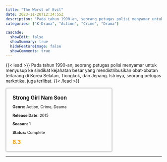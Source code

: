 ```yaml
---
title: "The Worst of Evil"
date: 2023-11-20T12:34:55Z
description: "Pada tahun 1990-an, seorang petugas polisi menyamar untuk menyusup ke sindikat kejahatan besar yang mendistribusikan obat-obatan terlarang di Korea Selatan, Tiongkok, dan Jepang. Istrinya, seorang petugas narkotika, juga terlibat."
categories: ["K-Drama", "Action", "Crime", "Drama"]

cascade:
  showEdit: false
  showSummary: true
  hideFeatureImage: false
  showComments: true
---
```


{{< lead >}}
Pada tahun 1990-an, seorang petugas polisi menyamar untuk menyusup ke sindikat kejahatan besar yang mendistribusikan obat-obatan terlarang di Korea Selatan, Tiongkok, dan Jepang. Istrinya, seorang petugas narkotika, juga terlibat.
{{< /lead >}}

<style>

/* CSS for the movie information box */
        .movie-box {
            width: 300px;
            padding: 20px;
            border: 2px solid #ccc; /* Border added */
            border-radius: 5px;
            box-shadow: 0 0 5px rgba(0, 0, 0, 0.2);
        }

        /* CSS for movie title */
        .movie-title {
            font-size: 1.2em;
            font-weight: bold;
            margin-bottom: 10px;
        }

        /* CSS for movie details */
        .movie-details {
            font-size: 0.9em;
            margin-bottom: 10px;
        }

        /* CSS for movie rating */
        .movie-rating {
            font-size: 1.2em;
            font-weight: bold;
            color: #ff9900; /* IMDb's rating color */
        }
</style>

 <div class="movie-box">
        <div class="movie-title">Strong Girl Nam Soon</div>
        <div class="movie-details">
            <p><strong>Genre:</strong> Action, Crime, Deama</p>
            <p><strong>Release Date:</strong> 2015</p>
            <p><strong>Season:</strong> 1</p>
            <p><strong>Status:</strong> Complete</p>
        </div>
        <div class="movie-rating">8.3</div>
    </div>

---